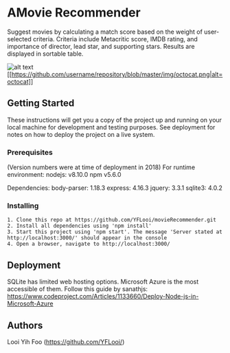 # AMovie Recommender
Suggest movies by calculating a match score based on the weight of user-selected criteria. Criteria include Metacritic score, IMDB rating, and importance of director, lead star, and supporting stars. Results are displayed in sortable table. 

![alt text](https://drive.google.com/file/d/1Zf84FKe7j063P3f2KQakfLpRRNRGZ7xt/view?usp=sharing)
[[https://github.com/username/repository/blob/master/img/octocat.png|alt=octocat]]

## Getting Started
These instructions will get you a copy of the project up and running on your local machine for development and testing purposes. See deployment for notes on how to deploy the project on a live system.

### Prerequisites
(Version numbers were at time of deployment in 2018)
For runtime environment:
nodejs: v8.10.0
npm v5.6.0

Dependencies:
body-parser: 1.18.3
express:  4.16.3
jquery: 3.3.1
sqlite3: 4.0.2

### Installing
	1. Clone this repo at https://github.com/YFLooi/movieRecommender.git
	2. Install all dependencies using 'npm install'
	3. Start this project using 'npm start'. The message 'Server stated at http://localhost:3000/' should appear in the console
	4. Open a browser, navigate to http://localhost:3000/

## Deployment
SQLite has limited web hosting options. Microsoft Azure is the most accessible of them.
Follow this guide by sanathjs: https://www.codeproject.com/Articles/1133660/Deploy-Node-js-in-Microsoft-Azure

## Authors
Looi Yih Foo (https://github.com/YFLooi/)

